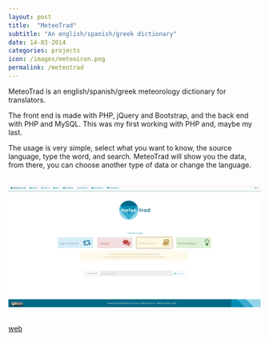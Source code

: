```yaml
---
layout: post
title:  "MeteoTrad"
subtitle: "An english/spanish/greek dictionary"
date: 14-03-2014
categories: projects
icon: /images/meteoicon.png
permalink: /meteotrad
---
```


MeteoTrad is an english/spanish/greek meteorology dictionary for translators.

The front end is made with PHP, jQuery and Bootstrap, and the back end with PHP and MySQL. This was my first working with PHP and, maybe my last.

The usage is very simple, select what you want to know, the source language, type the word, and search. MeteoTrad will show you the data, from there, you can choose another type of data or change the language.

<br>

<div class="row">
<div class="col l8 offset-l2 m8 offset-m2 s12">
<img class="responsive-img materialboxed" src="/images/meteo1.png">
</div>
</div>

<br>

<a class="waves-effect waves-light btn postbuttoncolor" target="_blank"  href="http://meteotrad.com"><i class="fa fa-globe"> </i> web</a>
